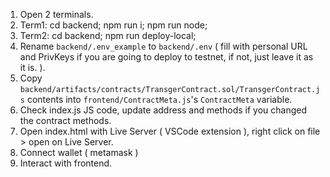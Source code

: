 1) Open 2 terminals.
2) Term1: cd backend; npm run i; npm run node;
3) Term2: cd backend; npm run deploy-local;
4) Rename `backend/.env_example` to `backend/.env` ( fill with personal URL and PrivKeys if you are going to deploy to testnet, if not, just leave it as it is. ).
4) Copy `backend/artifacts/contracts/TransgerContract.sol/TransgerContract.js` contents into `frontend/ContractMeta.js`'s `ContractMeta` variable.
5) Check index.js JS code, update address and methods if you changed the contract methods.
6) Open index.html with Live Server ( VSCode extension ), right click on file > open on Live Server.
7) Connect wallet ( metamask )
8) Interact with frontend.